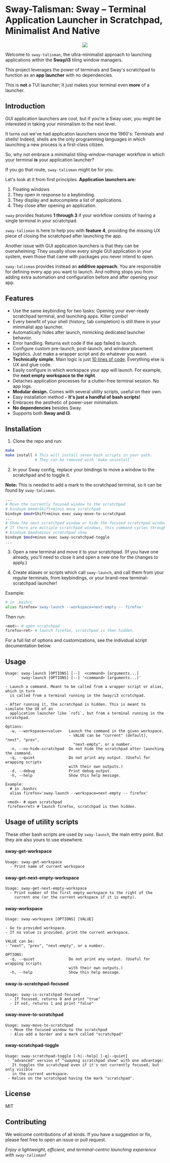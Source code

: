 # Sway-Talisman: Sway – Terminal Application Launcher in Scratchpad, Minimalist And Native
<p align="center">
  <img src="https://github.com/sebastiancarlos/sway-talisman/assets/88276600/7847675e-3758-43b5-bc86-e39f18fb7af1" />
</p>

Welcome to `sway-talisman`, the ultra-minimalist approach to launching 
applications within the **Sway/i3** tiling window managers. 

This project leverages the power of terminals and Sway's scratchpad to function
as an **app launcher** with no dependencies.

This is __not__ a TUI launcher; It just makes your terminal even __more__ of a launcher.

## Introduction
GUI application launchers are cool, but if you're a Sway user, you might be
interested in taking your minimalism to the next level.

It turns out we've had application launchers since the 1960's: Terminals and
shells! Indeed, shells are the only programming languages in which launching a new 
process is a first-class citizen.

So, why not embrace a minimalist tiling-window-manager workflow in which your terminal
__is__ your application launcher?

If you go that route, `sway-talisman` might be for you.

Let's look at it from first principles. **Application launchers are:**
1. Floating windows
2. They open in response to a keybinding.
3. They display and autocomplete a list of applications.
4. They close after opening an application.

`sway` provides features **1 through 3** if your workflow consists of having a
single terminal in your scratchpad.

`sway-talisman` is here to help you with **feature 4**, providing the missing UX
piece of closing the scratchpad after launching the app.

Another issue with GUI application launchers is that they can be overwhelming:
They usually show every single GUI application in your system, even those that
came with packages you never intend to open.

`sway-talisman` provides instead an **additive approach**: You are responsible for
defining every app you want to launch. And nothing stops you from
adding extra automation and configuration before and after opening your app.

## Features
- Use the same keybinding for two tasks: Opening your ever-ready scratchpad terminal, and
  launching apps. Killer combo!
- Every benefit of your shell (history, tab completion) is still there
  in your minimalist app launcher.
- Automatically hides after launch, mimicking dedicated launcher behavior.
-  Error handling. Returns exit code if the app failed to launch.
- Configure custom pre-launch, post-launch, and window placement logistics.
  Just make a wrapper script and do whatever you want.
- **Technically simple.** Main logic is just [10 lines of code](https://github.com/sebastiancarlos/sway-talisman/blob/main/sway-launch#L123). Everything else is UX and glue code.
- Easily configure in which workspace your app will launch. For example, the
  **next empty workspace to the right**.
- Detaches application processes for a clutter-free terminal session. No app logs.
- **Modular design.** Comes with several utility scripts, useful on their own.
- Easy installation method – **It's just a handful of bash scripts!**
- Embraces the aesthetic of power-user minimalism.
- **No dependencies** besides Sway.
- Supports both **Sway and i3**.

## Installation
1. Clone the repo and run:
```bash
make
make install # This will install seven bash scripts in your path.
             # They can be removed with `make uninstall`
```

2. In your Sway config, replace your bindings to move a window to the
   scratchpad and to toggle it.

**Note:** This is needed to add a mark to the scratchpad terminal, so it can be found by `sway-talisman`.

```bash
...
# Move the currently focused window to the scratchpad
# bindsym $mod+Shift+minus move scratchpad
bindsym $mod+Shift+minus exec sway-move-to-scratchpad
...
# Show the next scratchpad window or hide the focused scratchpad window.
# If there are multiple scratchpad windows, this command cycles through them.
# bindsym $mod+minus scratchpad show
bindsym $mod+minus exec sway-scratchpad-toggle
...
```

3. Open a new terminal and move it to your scratchpad. (If you have one already, you'll need to close it and open a new one for the changes to apply.)

4. Create aliases or scripts which call `sway-launch`, and call them from your
   regular terminals, from keybindings, or your brand-new
   terminal-scratchpad launcher! 

Example:
```bash
# in .bashrc
alias firefox='sway-launch --workspace=next-empty -- firefox'
```

Then run:
```bash
<mod>- # open scratchpad
firefox<ret> # launch firefox, scratchpad is then hidden.
```

For a full list of options and customizations, see the individual script
documentation below.

## Usage
```
Usage: sway-launch [OPTIONS] [--]  <command> [arguments...]
       sway-launch [OPTIONS] [--] '<command> [arguments...]'

- Launch a command. Meant to be called from a wrapper script or alias, which in turn
  is called from a terminal running in the Sway/i3 scratchpad.

- After running it, the scratchpad is hidden. This is meant to simulate the UX of an
  application launcher like `rofi`, but from a terminal running in the scratchpad.

Options:
  -w, --workspace=<value>   Launch the command in the given workspace.
                            - VALUE can be "current" (default), "next", "prev",
                              "next-empty", or a number.
  -n, --no-hide-scratchpad  Do not hide the scratchpad after launching the command.
  -q, --quiet               Do not print any output. (Useful for wrapping scripts
                            with their own outputs.)
  -d, --debug               Print debug output.
  -h, --help                Show this help message.

Example:
  # in .bashrc
  alias firefox='sway-launch --workspace=next-empty -- firefox'

 <mod>- # open scratchpad
 firefox<ret> # launch firefox, scratchpad is then hidden.
```

## Usage of utility scripts
These other bash scripts are used by `sway-launch`, the main entry point. But
they are also yours to use elsewhere. 

#### sway-get-workspace
```
Usage: sway-get-workspace
  - Print name of current workspace
```

#### sway-get-next-empty-workspace
```
Usage: sway-get-next-empty-workspace
  - Print number of the first empty workspace to the right of the
    current one (or the current workspace if it is empty).
```

#### sway-workspace
```
Usage: sway-workspace [OPTIONS] [VALUE]

- Go to provided workspace.
- If no value is provided, print the current workspace.

VALUE can be:
- "next", "prev", "next-empty", or a number.

OPTIONS:
  -q, --quiet               Do not print any output. (Useful for wrapping scripts
                            with their own outputs.)
  -h, --help                Show this help message.
```

#### sway-is-scratchpad-focused
```
Usage: sway-is-scratchpad-focused
  - If focused, returns 0 and print "true"
  - If not, returns 1 and print "false"
```

#### sway-move-to-scratchpad
```
Usage: sway-move-to-scratchpad
  - Move the focused window to the scratchpad
  - Also add a border and a mark called "scratchpad"
```

#### sway-scratchpad-toggle
```
Usage: sway-scratchpad-toggle [-h|--help] [-q|--quiet]
 - "advanced" version of "swaymsg scratchpad show" with one advantage:
   It toggles the scratchpad even if it's not currently focused, but only visible
   in the current workspace.
 - Relies on the scratchpad having the mark "scratchpad".
```

## License
MIT

## Contributing

We welcome contributions of all kinds. If you have a suggestion or fix, please
feel free to open an issue or pull request.

_Enjoy a lightweight, efficient, and terminal-centric launching experience with
`sway-talisman`!_
